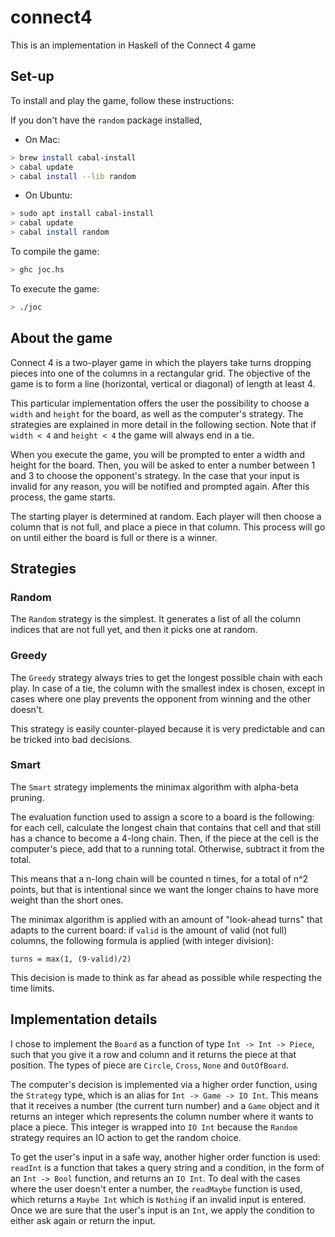 # connect4

This is an implementation in Haskell of the Connect 4 game

## Set-up

To install and play the game, follow these instructions:

If you don't have the `random` package installed, 
  
  * On Mac:
```bash
> brew install cabal-install
> cabal update
> cabal install --lib random
```
  * On Ubuntu:
```bash
> sudo apt install cabal-install
> cabal update
> cabal install random
```

To compile the game:

```bash
> ghc joc.hs
```

To execute the game:

```bash
> ./joc
```

## About the game

Connect 4 is a two-player game in which the players take turns dropping pieces into one of the columns in a rectangular grid. The objective of the game is to form a line (horizontal, vertical or diagonal) of length at least 4.

This particular implementation offers the user the possibility to choose a `width` and `height` for the board, as well as the computer's strategy. The strategies are explained in more detail in the following section. Note that if `width < 4` and `height < 4` the game will always end in a tie.

When you execute the game, you will be prompted to enter a width and height for the board. Then, you will be asked to enter a number between 1 and 3 to choose the opponent's strategy. In the case that your input is invalid for any reason, you will be notified and prompted again. After this process, the game starts.

The starting player is determined at random. Each player will then choose a column that is not full, and place a piece in that column. This process will go on until either the board is full or there is a winner.

## Strategies

### Random

The `Random` strategy is the simplest. It generates a list of all the column indices that are not full yet, and then it picks one at random.

### Greedy

The `Greedy` strategy always tries to get the longest possible chain with each play. In case of a tie, the column with the smallest index is chosen, except in cases where one play prevents the opponent from winning and the other doesn't. 

This strategy is easily counter-played because it is very predictable and can be tricked into bad decisions.

### Smart

The `Smart` strategy implements the minimax algorithm with alpha-beta pruning. 

The evaluation function used to assign a score to a board is the following: for each cell, calculate the longest chain that contains that cell and that still has a chance to become a 4-long chain. Then, if the piece at the cell is the computer's piece, add that to a running total. Otherwise, subtract it from the total.

This means that a n-long chain will be counted n times, for a total of n^2 points, but that is intentional since we want the longer chains to have more weight than the short ones. 

The minimax algorithm is applied with an amount of "look-ahead turns" that adapts to the current board: if `valid` is the amount of valid (not full) columns, the following formula is applied (with integer division): 

`turns = max(1, (9-valid)/2)`

This decision is made to think as far ahead as possible while respecting the time limits.

## Implementation details

I chose to implement the `Board` as a function of type `Ìnt -> Int -> Piece`, such that you give it a row and column and it returns the piece at that position. The types of piece are `Circle`, `Cross`, `None` and `OutOfBoard`.

The computer's decision is implemented via a higher order function, using the `Strategy` type, which is an alias for `Int -> Game -> IO Int`. This means that it receives a number (the current turn number) and a `Game` object and it returns an integer which represents the column number where it wants to place a piece. This integer is wrapped into `IO Int` because the `Random` strategy requires an IO action to get the random choice.

To get the user's input in a safe way, another higher order function is used: `readInt` is a function that takes a query string and a condition, in the form of an `Int -> Bool` function, and returns an `IO Int`. To deal with the cases where the user doesn't enter a number, the `readMaybe` function is used, which returns a `Maybe Int` which is `Nothing` if an invalid input is entered. Once we are sure that the user's input is an `Int`, we apply the condition to either ask again or return the input.